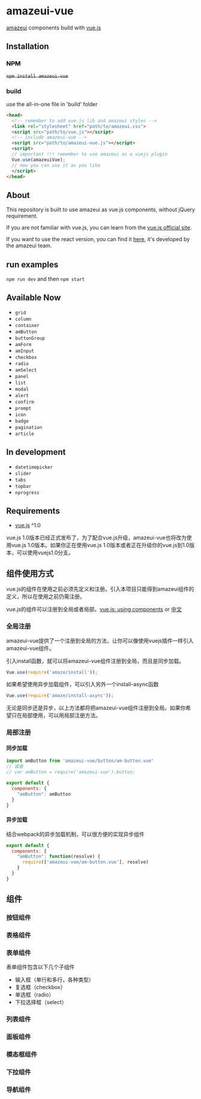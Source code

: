 # amazeui-vue
[amazeui](https://github.com/amazeui/amazeui) components build with [vue.js](https://github.com/vuejs/vue)

## Installation
### <del>NPM</del>
<del>`npm install amazeui-vue`</del>

### build
use the all-in-one file in 'build' folder

```html
<head>
  <!-- remember to add vue.js lib and amazeui styles -->
  <link rel="stylesheet" href="path/to/amazeui.css">
  <script src="path/to/vue.js"></script>
  <!-- include amazeui-vue -->
  <script src="path/to/amazeui-vue.js"></script>
  <script>
  // important !!! remember to use amazeui as a vuejs plugin
  Vue.use(amazeuiVue);
  // now you can use it as you like
  </script>
</head>
```

## About
This repository is built to use amazeui as vue.js components, without jQuery requirement.

If you are not familiar with vue.js, you can learn from the [vue.js official site](http://vuejs.org/).

If you want to use the react version, you can find it [here](https://github.com/amazeui/amazeui-react), it's developed by the amazeui team.

## run examples
`npm run dev` and then `npm start`

## Available Now
+ `grid`
+ `column`
+ `container`
+ `amButton`
+ `buttonGroup`
+ `amForm`
+ `amInput`
+ `checkbox`
+ `radio`
+ `amSelect`
+ `panel`
+ `list`
+ `modal`
+ `alert`
+ `confirm`
+ `prompt`
+ `icon`
+ `badge`
+ `pagination`
+ `article`

## In development
+ `datetimepicker`
+ `slider`
+ `tabs`
+ `topbar`
+ `nprogress`

## Requirements
+ [vue.js](https://github.com/vuejs/vue) ^1.0

vue.js 1.0版本已经正式发布了，为了配合vue.js升级，amazeui-vue也将改为使用vue.js 1.0版本。如果你正在使用vue.js 1.0版本或者正在升级你的vue.js到1.0版本，可以使用vuejs1.0分支。

## 组件使用方式
vue.js的组件在使用之前必须先定义和注册。引入本项目只能得到amazeui组件的定义，所以在使用之前仍需注册。

vue.js的组件可以注册到全局或者局部。[vue.js: using components](http://vuejs.org/guide/components.html#Using_Components) or [中文](http://cn.vuejs.org/guide/components.html#使用组件)

### 全局注册
amazeui-vue提供了一个注册到全局的方法，让你可以像使用vuejs插件一样引入amazeui-vue组件。

引入install函数，就可以将amazeui-vue组件注册到全局，而且是同步加载。
```javascript
Vue.use(require('amaze/install'));
```
如果希望使用异步加载组件，可以引入另外一个install-async函数
```javascript
Vue.use(require('amaze/install-async'));
```

无论是同步还是异步，以上方法都将把amazeui-vue组件注册到全局。如果你希望只在局部使用，可以用局部注册方法。

### 局部注册

#### 同步加载
```javascript
import amButton from 'amazeui-vue/button/am-button.vue'
// 或者
// var amButton = require('amazeui-vue').button;

export default {
  components: {
    "amButton": amButton
  }
}
```

#### 异步加载
结合webpack的异步加载机制，可以很方便的实现异步组件
```javascript
export default {
  components: {
    "amButton": function(resolve) {
      require(['amazeui-vue/am-button.vue'], resolve)
    }
  }
}
```

## 组件

### 按钮组件

### 表格组件

### 表单组件
表单组件包含以下几个子组件
+ 输入框（单行和多行，各种类型）
+ 复选框（checkbox）
+ 单选框（radio）
+ 下拉选择框（select）

### 列表组件

### 面板组件

### 模态框组件

### 下拉组件

### 导航组件
